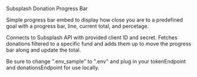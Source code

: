 Subsplash Donation Progress Bar

Simple progress bar embed to display how close you are to a predefined goal with a progress bar, line, current total, and percetage. 

Connects to Subsplash API with provided client ID and secret. Fetches donations filtered to a specific fund and adds them up to move the progress bar along and update the total.

Be sure to change ".env_sample" to ".env" and plug in your tokenEndpoint and donationsEndpoint for use locally.
